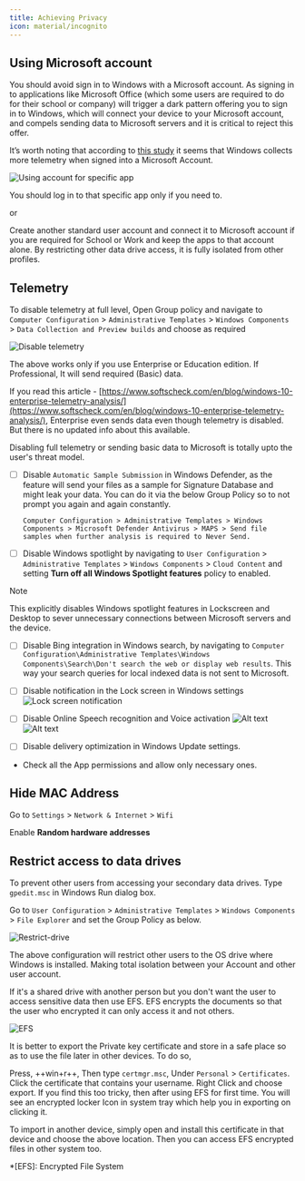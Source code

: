 ```yaml
---
title: Achieving Privacy
icon: material/incognito
---
```


## Using Microsoft account

You should avoid sign in to Windows with a Microsoft account. As signing in to applications like Microsoft Office (which some users are required to do for their school or company) will trigger a dark pattern offering you to sign in to Windows, which will connect your device to your Microsoft account, and compels sending data to Microsoft servers and it is critical to reject this offer.

It’s worth noting that according to [this study](https://www.autoriteitpersoonsgegevens.nl/sites/default/files/atoms/files/public_version_dutch_dpa_informal_translation_summary_of_investigation_report.pdf) it seems that Windows collects more telemetry when signed into a Microsoft Account.

![Using account for specific app](/docs/assets/img/windows/signin-one-app.webp)

You should log in to that specific app only if you need to.

or 

Create another standard user account and connect it to Microsoft account if you are required for School or Work and keep the apps to that account alone. By restricting other data drive access, it is fully isolated from other profiles.

## Telemetry

To disable telemetry at full level, Open Group policy and navigate to `Computer Configuration` > `Administrative Templates` > `Windows Components` > `Data Collection and Preview builds` and choose as required

![Disable telemetry](/docs/assets/img/windows/disable-telemetry.webp)

The above works only if you use Enterprise or Education edition. If Professional, It will send required (Basic) data.

If you read this article - [https://www.softscheck.com/en/blog/windows-10-enterprise-telemetry-analysis/](https://www.softscheck.com/en/blog/windows-10-enterprise-telemetry-analysis/), Enterprise even sends data even though telemetry is disabled. But there is no updated info about this available.

Disabling full telemetry or sending basic data to Microsoft is totally upto the user's threat model.

- [ ] Disable `Automatic Sample Submission` in Windows Defender, as the feature will send your files as a sample for Signature Database and might leak your data. You can do it via the below Group Policy so to not prompt you again and again constantly.
    ```
    Computer Configuration > Administrative Templates > Windows Components > Microsoft Defender Antivirus > MAPS > Send file samples when further analysis is required to Never Send.
    ```

- [ ] Disable Windows spotlight by navigating to `User Configuration` > `Administrative Templates` > `Windows Components` > `Cloud Content` and setting **Turn off all Windows Spotlight features** policy to enabled.

<div class="admonition note" markdown>
<p class="admonition-title">Note</p>

This explicitly disables Windows spotlight features in Lockscreen and Desktop to sever unnecessary connections between Microsoft servers and the device.

</div>

- [ ] Disable Bing integration in Windows search, by navigating to `Computer Configuration\Administrative Templates\Windows Components\Search\Don't search the web or display web results`. This way your search queries for local indexed data is not sent to Microsoft.

- [ ] Disable notification in the Lock screen in Windows settings
    ![Lock screen notification](/docs/assets/img/windows/lock-screen-notifications.webp)

- [ ] Disable Online Speech recognition and Voice activation
        ![Alt text](/docs/docs/assets/img/windows/online-speech.webp)
        ![Alt text](/docs/assets/img/windows/voice-activation.webp)

- [ ] Disable delivery optimization in Windows Update settings.

- Check all the App permissions and allow only necessary ones.

## Hide MAC Address

Go to `Settings` > `Network & Internet` > `Wifi`

Enable **Random hardware addresses**

## Restrict access to data drives

To prevent other users from accessing your secondary data drives. Type `gpedit.msc` in Windows Run dialog box.

Go to `User Configuration` > `Administrative Templates` > `Windows Components` > `File Explorer` and set the Group Policy as below.

![Restrict-drive](/docs/assets/img/windows/drive-restriction.webp)

The above configuration will restrict other users to the OS drive where Windows is installed. Making total isolation between your Account and other user account.

If it's a shared drive with another person but you don't want the user to access sensitive data then use EFS. EFS encrypts the documents so that the user who encrypted it can only access it and not others.

![EFS](/docs/assets/img/windows/EFS.gif)

It is better to export the Private key certificate and store in a safe place so as to use the file later in other devices. To do so,

Press, ++win+r++, Then type `certmgr.msc`, Under `Personal` > `Certificates`. Click the certificate that contains your username. Right Click and choose export. If you find this too tricky, then after using EFS for first time. You will see an encrypted locker Icon in system tray which help you in exporting on clicking it.

To import in another device, simply open and install this certificate in that device and choose the above location. Then you can access EFS encrypted files in other system too.

*[EFS]: Encrypted File System